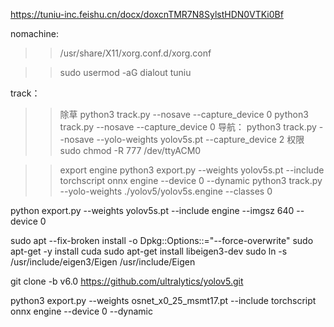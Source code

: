 

https://tuniu-inc.feishu.cn/docx/doxcnTMR7N8SylstHDN0VTKi0Bf


nomachine:
>>/usr/share/X11/xorg.conf.d/xorg.conf 

>>sudo usermod -aG dialout tuniu 




track：
>>除草
>>python3 track.py  --nosave     --capture_device 0
python3 track.py  --nosave     --capture_device 0
>>导航：
>>python3 track.py  --nosave   --yolo-weights yolov5s.pt  --capture_device 2
>>权限
>> sudo chmod -R 777  /dev/ttyACM0

>>export engine 
>>python3 export.py --weights yolov5s.pt --include torchscript onnx engine --device 0 --dynamic
>>python3 track.py --yolo-weights ./yolov5/yolov5s.engine --classes 0 

python export.py --weights yolov5s.pt --include engine --imgsz 640 --device 0



sudo apt --fix-broken install -o Dpkg::Options::="--force-overwrite"
sudo apt-get -y install cuda
sudo apt-get install libeigen3-dev
sudo ln -s /usr/include/eigen3/Eigen /usr/include/Eigen



git clone -b v6.0 https://github.com/ultralytics/yolov5.git


python3 export.py --weights osnet_x0_25_msmt17.pt  --include torchscript onnx engine --device 0 --dynamic
